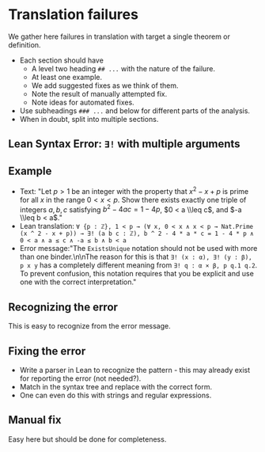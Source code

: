 # Translation failures

We gather here failures in translation with target a single theorem or definition.

* Each section should have
  * A level two heading `## ...` with the nature of the failure. 
  * At least one example.
  * We add suggested fixes as we think of them.
  * Note the result of manually attempted fix.
  * Note ideas for automated fixes.
* Use subheadings `### ...` and below for different parts of the analysis.
* When in doubt, split into multiple sections.

## Lean Syntax Error: `∃!` with multiple arguments

## Example

* Text: "Let $p > 1$ be an integer with the property that $x^2 - x + p$ is prime for all $x$ in the range $0 < x < p$. Show there exists exactly one triple of integers $a,b,c$ satisfying $b^2 - 4ac = 1 - 4p$, $0 < a \\leq c$, and $-a \\leq b < a$."
* Lean translation: `∀ {p : ℤ}, 1 < p → (∀ x, 0 < x ∧ x < p → Nat.Prime (x ^ 2 - x + p)) → ∃! (a b c : ℤ), b ^ 2 - 4 * a * c = 1 - 4 * p ∧ 0 < a ∧ a ≤ c ∧ -a ≤ b ∧ b < a`
* Error message:"The `ExistsUnique` notation should not be used with more than one binder.\n\nThe reason for this is that `∃! (x : α), ∃! (y : β), p x y` has a completely different meaning from `∃! q : α × β, p q.1 q.2`. To prevent confusion, this notation requires that you be explicit and use one with the correct interpretation."

## Recognizing the error

This is easy to recognize from the error message.

## Fixing the error

* Write a parser in Lean to recognize the pattern - this may already exist for reporting the error (not needed?).
* Match in the syntax tree and replace with the correct form.
* One can even do this with strings and regular expressions.

## Manual fix

Easy here but should be done for completeness.